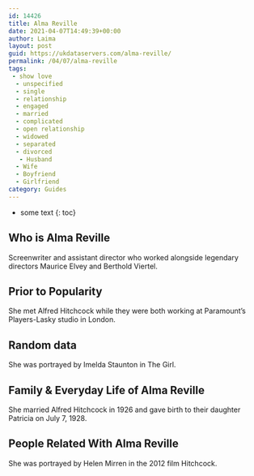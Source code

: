 ```yaml
---
id: 14426
title: Alma Reville
date: 2021-04-07T14:49:39+00:00
author: Laima
layout: post
guid: https://ukdataservers.com/alma-reville/
permalink: /04/07/alma-reville
tags:
 - show love
  - unspecified
  - single
  - relationship
  - engaged
  - married
  - complicated
  - open relationship
  - widowed
  - separated
  - divorced
   - Husband
  - Wife
  - Boyfriend
  - Girlfriend
category: Guides
---
```


* some text
{: toc}


## Who is Alma Reville
                  
                  
                  
Screenwriter and assistant director who worked alongside legendary directors Maurice Elvey and Berthold Viertel.
                  
              
            
              
            
                
                
                
## Prior to Popularity
                  
                  
                  
She met Alfred Hitchcock while they were both working at Paramount&#8217;s Players-Lasky studio in London.
                  
              
            
              
            
                
                
                
## Random data
                  
                  
                  
She was portrayed by Imelda Staunton in The Girl.
                  
              
            
              
            
                
                
                
## Family & Everyday Life of Alma Reville
                  
                  
                  
She married Alfred Hitchcock in 1926 and gave birth to their daughter Patricia on July 7, 1928.
                  
              
            
              
            
                
                
                
## People Related With Alma Reville
                  
                  
                  
She was portrayed by Helen Mirren in the 2012 film Hitchcock.
                  
              
            
              
            
                
              
            
              
              
            
            
              
            
          
          
          